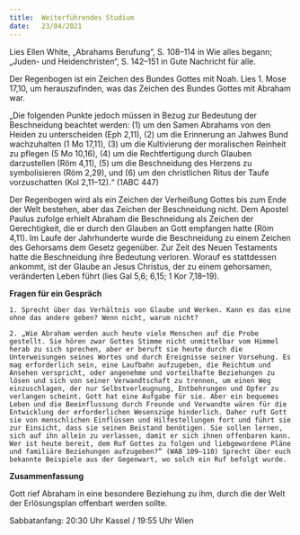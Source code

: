 ```yaml
---
title:  Weiterführendes Studium
date:   23/04/2021
---
```


Lies Ellen White, „Abrahams Berufung“, S. 108–114 in Wie alles begann; „Juden- und Heidenchristen“, S. 142–151 in Gute Nachricht für alle.

Der Regenbogen ist ein Zeichen des Bundes Gottes mit Noah. Lies 1. Mose 17,10, um herauszufinden, was das Zeichen des Bundes Gottes mit Abraham war.

„Die folgenden Punkte jedoch müssen in Bezug zur Bedeutung der Beschneidung beachtet werden: (1) um den Samen Abrahams von den Heiden zu unterscheiden (Eph 2,11), (2) um die Erinnerung an Jahwes Bund wachzuhalten
(1 Mo 17,11), (3) um die Kultivierung der moralischen Reinheit zu pflegen (5 Mo 10,16), (4) um die Rechtfertigung durch Glauben darzustellen (Röm 4,11), (5) um die Beschneidung des Herzens zu symbolisieren (Röm 2,29), und (6) um den christlichen Ritus der Taufe vorzuschatten (Kol 2,11–12).“ (1ABC 447)

Der Regenbogen wird als ein Zeichen der Verheißung Gottes bis zum Ende der Welt bestehen, aber das Zeichen der Beschneidung nicht. Dem Apostel Paulus zufolge erhielt Abraham die Beschneidung als Zeichen der Gerechtigkeit, die er durch den Glauben an Gott empfangen hatte (Röm 4,11). Im Laufe der Jahrhunderte wurde die Beschneidung zu einem Zeichen des Gehorsams dem Gesetz gegenüber. Zur Zeit des Neuen Testaments hatte die Beschneidung ihre Bedeutung verloren. Worauf es stattdessen ankommt, ist der Glaube an Jesus Christus, der zu einem gehorsamen, veränderten Leben führt (lies Gal 5,6; 6,15; 1 Kor 7,18–19).

**Fragen für ein Gespräch**

`1. Sprecht über das Verhältnis von Glaube und Werken. Kann es das eine ohne das andere geben? Wenn nicht, warum nicht?`

`2. „Wie Abraham werden auch heute viele Menschen auf die Probe gestellt. Sie hören zwar Gottes Stimme nicht unmittelbar vom Himmel herab zu sich sprechen, aber er beruft sie heute durch die Unterweisungen seines Wortes und durch Ereignisse seiner Vorsehung. Es mag erforderlich sein, eine Laufbahn aufzugeben, die Reichtum und Ansehen verspricht, oder angenehme und vorteilhafte Beziehungen zu lösen und sich von seiner Verwandtschaft zu trennen, um einen Weg einzuschlagen, der nur Selbstverleugnung, Entbehrungen und Opfer zu verlangen scheint. Gott hat eine Aufgabe für sie. Aber ein bequemes Leben und die Beeinflussung durch Freunde und Verwandte wären für die Entwicklung der erforderlichen Wesenszüge hinderlich. Daher ruft Gott sie von menschlichen Einflüssen und Hilfestellungen fort und führt sie zur Einsicht, dass sie seinen Beistand benötigen. Sie sollen lernen, sich auf ihn allein zu verlassen, damit er sich ihnen offenbaren kann. Wer ist heute bereit, dem Ruf Gottes zu folgen und liebgewordene Pläne und familiäre Beziehungen aufzugeben?“ (WAB 109–110) Sprecht über euch bekannte Beispiele aus der Gegenwart, wo solch ein Ruf befolgt wurde.`

**Zusammenfassung**

Gott rief Abraham in eine besondere Beziehung zu ihm, durch die der Welt der Erlösungsplan offenbart werden sollte.

Sabbatanfang: 20:30 Uhr Kassel / 19:55 Uhr Wien